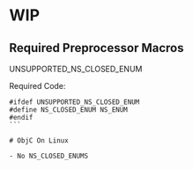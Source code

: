 # WIP

## Required Preprocessor Macros

UNSUPPORTED_NS_CLOSED_ENUM

Required Code:
````
#ifdef UNSUPPORTED_NS_CLOSED_ENUM
#define NS_CLOSED_ENUM NS_ENUM
#endif
```

# ObjC On Linux

- No NS_CLOSED_ENUMS